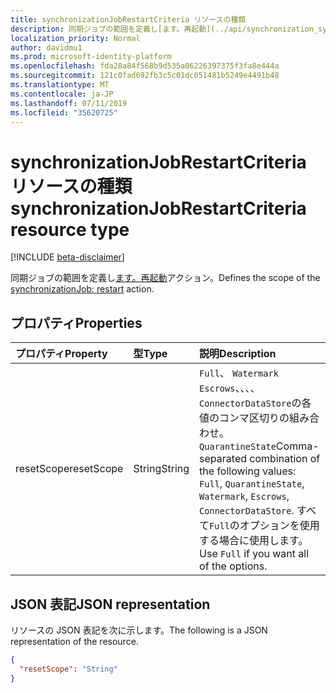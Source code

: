 ```yaml
---
title: synchronizationJobRestartCriteria リソースの種類
description: 同期ジョブの範囲を定義し[ます。再起動](../api/synchronization_synchronizationjob_restart.md)アクション。
localization_priority: Normal
author: davidmu1
ms.prod: microsoft-identity-platform
ms.openlocfilehash: fda28a84f568b9d535a06226397375f3fa8e444a
ms.sourcegitcommit: 121c0fad692fb3c5c01dc051481b5249e4491b48
ms.translationtype: MT
ms.contentlocale: ja-JP
ms.lasthandoff: 07/11/2019
ms.locfileid: "35620725"
---
```

# <a name="synchronizationjobrestartcriteria-resource-type"></a><span data-ttu-id="2a61e-103">synchronizationJobRestartCriteria リソースの種類</span><span class="sxs-lookup"><span data-stu-id="2a61e-103">synchronizationJobRestartCriteria resource type</span></span>

[!INCLUDE [beta-disclaimer](../../includes/beta-disclaimer.md)]

<span data-ttu-id="2a61e-104">同期ジョブの範囲を定義し[ます。再起動](../api/synchronization-synchronizationjob-restart.md)アクション。</span><span class="sxs-lookup"><span data-stu-id="2a61e-104">Defines the scope of the [synchronizationJob: restart](../api/synchronization-synchronizationjob-restart.md) action.</span></span>

## <a name="properties"></a><span data-ttu-id="2a61e-105">プロパティ</span><span class="sxs-lookup"><span data-stu-id="2a61e-105">Properties</span></span>
| <span data-ttu-id="2a61e-106">プロパティ</span><span class="sxs-lookup"><span data-stu-id="2a61e-106">Property</span></span>     | <span data-ttu-id="2a61e-107">型</span><span class="sxs-lookup"><span data-stu-id="2a61e-107">Type</span></span>   |<span data-ttu-id="2a61e-108">説明</span><span class="sxs-lookup"><span data-stu-id="2a61e-108">Description</span></span>|
|:---------------|:--------|:----------|
|<span data-ttu-id="2a61e-109">resetScope</span><span class="sxs-lookup"><span data-stu-id="2a61e-109">resetScope</span></span>|<span data-ttu-id="2a61e-110">String</span><span class="sxs-lookup"><span data-stu-id="2a61e-110">String</span></span>| <span data-ttu-id="2a61e-111">`Full`、 `Watermark` `Escrows`、、、、 `ConnectorDataStore`の各値のコンマ区切りの組み合わせ。 `QuarantineState`</span><span class="sxs-lookup"><span data-stu-id="2a61e-111">Comma-separated combination of the following values: `Full`, `QuarantineState`, `Watermark`, `Escrows`, `ConnectorDataStore`.</span></span> <span data-ttu-id="2a61e-112">すべて`Full`のオプションを使用する場合に使用します。</span><span class="sxs-lookup"><span data-stu-id="2a61e-112">Use `Full` if you want all of the options.</span></span>|

## <a name="json-representation"></a><span data-ttu-id="2a61e-113">JSON 表記</span><span class="sxs-lookup"><span data-stu-id="2a61e-113">JSON representation</span></span>

<span data-ttu-id="2a61e-114">リソースの JSON 表記を次に示します。</span><span class="sxs-lookup"><span data-stu-id="2a61e-114">The following is a JSON representation of the resource.</span></span>

<!-- {
  "blockType": "resource",
  "optionalProperties": [

  ],
  "@odata.type": "microsoft.graph.synchronizationJobRestartCriteria"
}-->

```json
{
  "resetScope": "String"
}

```

<!-- uuid: 8fcb5dbc-d5aa-4681-8e31-b001d5168d79
2015-10-25 14:57:30 UTC -->
<!--
{
  "type": "#page.annotation",
  "description": "synchronizationJobRestartCriteria resource",
  "keywords": "",
  "section": "documentation",
  "tocPath": "",
  "suppressions": []
}
-->
